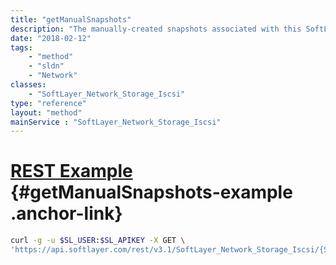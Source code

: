 ```yaml
---
title: "getManualSnapshots"
description: "The manually-created snapshots associated with this SoftLayer_Network_Storage volume. Does not support pagination by result limit and offset."
date: "2018-02-12"
tags:
    - "method"
    - "sldn"
    - "Network"
classes:
    - "SoftLayer_Network_Storage_Iscsi"
type: "reference"
layout: "method"
mainService : "SoftLayer_Network_Storage_Iscsi"
---
```


# [REST Example](#getManualSnapshots-example) <a href="/article/rest/"><i class="fas fa-question"></i></a> {#getManualSnapshots-example .anchor-link} 
```bash
curl -g -u $SL_USER:$SL_APIKEY -X GET \
'https://api.softlayer.com/rest/v3.1/SoftLayer_Network_Storage_Iscsi/{SoftLayer_Network_Storage_IscsiID}/getManualSnapshots'
```
